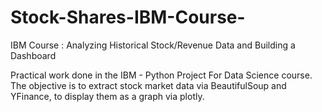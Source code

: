 # Stock-Shares-IBM-Course-
IBM Course : Analyzing Historical Stock/Revenue Data and Building a Dashboard

Practical work done in the IBM - Python Project For Data Science course.
The objective is to extract stock market data via BeautifulSoup and YFinance, to display them as a graph via plotly.
